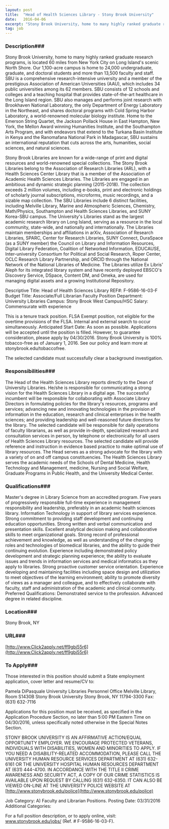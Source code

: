 ```yaml
---
layout: post
title:  "Head of Health Sciences Library - Stony Brook University"
date:   2016-04-06
excerpt: "Stony Brook University, home to many highly ranked graduate research programs, is located 60 miles from New York City on Long Island's scenic North Shore. Our 1,100-acre campus is home to 24,000 undergraduate, graduate, and doctoral students and more than 13,500 faculty and staff. SBU is a comprehensive research-intensive university..."
tag: job
---
```


### Description###

Stony Brook University, home to many highly ranked graduate research programs, is located 60 miles from New York City on Long Island's scenic North Shore. Our 1,100-acre campus is home to 24,000 undergraduate, graduate, and doctoral students and more than 13,500 faculty and staff. SBU is a comprehensive research-intensive university and a member of the prestigious Association of American Universities (AAU), which includes 34 public universities among its 62 members. SBU consists of 12 schools and colleges and a teaching hospital that provides state-of-the-art healthcare in the Long Island region. SBU also manages and performs joint research with Brookhaven National Laboratory, the only Department of Energy Laboratory in the Northeast, and shares doctoral programs with Cold Spring Harbor Laboratory, a world-renowned molecular biology institute. Home to the Emerson String Quartet, the Jackson Pollack House in East Hampton, New York, the Mellon Award winning Humanities Institute, and the Southampton Arts Program, and with endeavors that extend to the Turkana Basin Institute in Kenya and the Ranomafana National Park in Madagascar, SBU sustains an international reputation that cuts across the arts, humanities, social sciences, and natural sciences.

Stony Brook Libraries are known for a wide-range of print and digital resources and world-renowned special collections. The Stony Brook Libraries belong to the Association of Research Libraries (ARL), with a Health Sciences Center Library that is a member of the Association of Academic Health Sciences Libraries. The Libraries are engaged in an ambitious and dynamic strategic planning (2015-2018). The collection exceeds 2 million volumes, including e-books, print and electronic holdings of scholarly journal subscriptions, microforms, music recordings, and a sizable map collection. The SBU Libraries include 6 distinct facilities, including Melville Library, Marine and Atmospheric Sciences, Chemistry, Math/Physics, Southampton and Health Sciences Libraries, and SUNY Korea-SBU campus. The University's Libraries stand as the largest academic research library on Long Island, serving as a resource in the local community, state-wide, and nationally and internationally. The Libraries maintain memberships and affiliations in arXiv, Association of Research Libraries, SPARC, Center for Research Libraries, SUNY Connect, DuraSpace (as a SUNY member) the Council on Library and Information Resources, Digital Library Federation, Coalition of Networked Information, EDUCAUSE, Inter-university Consortium for Political and Social Research, Roper Center, OCLC Research Library Partnership, and ORCID through the National Network of the National Libraries of Medicine. The Libraries utilize Ex Libris' Aleph for its integrated library system and have recently deployed EBSCO's Discovery Service, DSpace, Content DM, and Omeka, are used for managing digital assets and a growing Institutional Repository.

Descriptive Title: Head of Health Sciences Library
REF#: F-9586-16-03-F
Budget Title: Associate/Full Librarian
Faculty Position
Department: University Libraries
Campus: Stony Brook West Campus/HSC
Salary: Commensurate with experience

This is a tenure track position. FLSA Exempt position, not eligible for the overtime provisions of the FLSA. Internal and external search to occur simultaneously. Anticipated Start Date: As soon as possible. Applications will be accepted until the position is filled. However, to guarantee consideration, please apply by 04/30/2016. Stony Brook University is 100% tobacco-free as of January 1, 2016. See our policy and learn more at stonybrook.edu/tobaccofree.

The selected candidate must successfully clear a background investigation.


### Responsibilities###

The Head of the Health Sciences Library reports directly to the Dean of University Libraries. He/she is responsible for communicating a strong vision for the Health Sciences Library in a digital age. The successful incumbent will be responsible for collaborating with Associate Library Directors in formulating policies for the library's resources, programs and services; advancing new and innovating technologies in the provision of information in the education, research and clinical enterprises in the health sciences; and providing leadership and well-reasoned future directions for the library. The selected candidate will be responsible for daily operations of faculty librarians, as well as provide in-depth, specialized research and consultation services in person, by telephone or electronically for all users of Health Sciences Library resources. The selected candidate will provide reference and instruction in evidence based practice to make optimal use of library resources. The Head serves as a strong advocate for the library with a variety of on and off campus constituencies. The Health Sciences Library serves the academic needs of the Schools of Dental Medicine, Health Technology and Management, medicine, Nursing and Social Welfare, Graduate Programs in Public Health, and the University Medical Center. 


### Qualifications###

Master's degree in Library Science from an accredited program. Five years of progressively responsible full-time experience in management responsibility and leadership, preferably in an academic health sciences library. Information Technology in support of library services experience. Strong commitment to providing staff development and continuing education opportunities. Strong written and verbal communication and presentation skills. Excellent analytical decision making and collaborative skills to meet organizational goals. Strong record of professional achievement and knowledge, as well as understanding of the changing roles and technologies of biomedical libraries, and the ability to guide their continuing evolution. Experience including demonstrated policy development and strategic planning experience; the ability to evaluate issues and trends in information services and medical informatics as they apply to libraries. Strong proactive customer service orientation. Experience developing and maintaining facilities including space design and utilization to meet objectives of the learning environment; ability to promote diversity of views as a manager and colleague, and to effectively collaborate with faculty, staff and administration of the academic and clinical community.
Preferred Qualifications: Demonstrated service to the profession. Advanced degree in related discipline. 




### Location###

Stony Brook, NY


### URL###

[http://www.Click2apply.net/ff9gbj55r6](http://www.Click2apply.net/ff9gbj55r6)

### To Apply###

Those interested in this position should submit a State employment application, cover letter and resume/CV to:

Pamela DiPasquale
University Libraries Personnel Office
Melville Library, Room S1430B
Stony Brook University
Stony Brook, NY 11794-3300
Fax: (631) 632-7116

Applications for this position must be received, as specified in the Application Procedure Section, no later than 5:00 PM Eastern Time on 04/30/2016, unless specifically noted otherwise in the Special Notes Section.

STONY BROOK UNIVERSITY IS AN AFFIRMATIVE ACTION/EQUAL OPPORTUNITY EMPLOYER. WE ENCOURAGE PROTECTED VETERANS, INDIVIDUALS WITH DISABILITIES, WOMEN AND MINORITIES TO APPLY.
IF YOU NEED A DISABILITY-RELATED ACCOMMODATION, PLEASE CALL THE UNIVERSITY HUMAN RESOURCE SERVICES DEPARTMENT AT (631) 632-6161 OR THE UNIVERSITY HOSPITAL HUMAN RESOURCES DEPARTMENT AT (631) 444-4700.
IN ACCORDANCE WITH THE TITLE II CRIME AWARENESS AND SECURITY ACT, A COPY OF OUR CRIME STATISTICS IS AVAILABLE UPON REQUEST BY CALLING (631) 632-6350. IT CAN ALSO BE VIEWED ON-LINE AT THE UNIVERSITY POLICE WEBSITE AT [http://www.stonybrook.edu/police](http://www.stonybrook.edu/police)

Job Category: A) Faculty and Librarian Positions.
Posting Date: 03/31/2016
Additional Categories:

For a full position description, or to apply online, visit: www.stonybrook.edu/jobs/ (Ref. # F-9586-16-03-F). 





